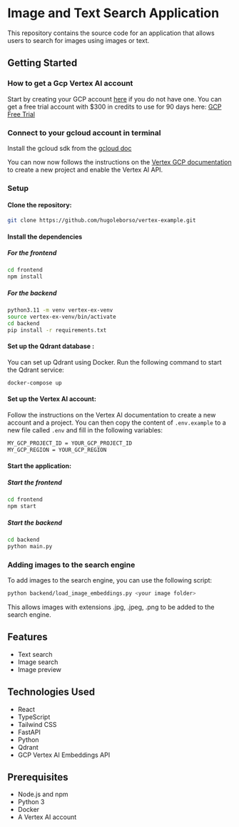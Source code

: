 # Image and Text Search Application

This repository contains the source code for an application that allows users to search for images using images or text.

## Getting Started

### How to get a Gcp Vertex AI account
Start by creating your GCP account [here](https://console.cloud.google.com/?hl=fr) if you do not have one.
You can get a free trial account with $300 in credits to use for 90 days here: [GCP Free Trial](https://cloud.google.com/free/docs/free-cloud-features?hl=fr#free-trial)


### Connect to your gcloud account in terminal
Install the gcloud sdk from the [gcloud doc](https://cloud.google.com/sdk/docs/install#mac)

You can now now follows the instructions on the [Vertex GCP documentation](https://cloud.google.com/vertex-ai/docs/generative-ai/embeddings/get-multimodal-embeddings?hl=fr) to create a new project and enable the Vertex AI API.


### Setup

#### Clone the repository:

```bash
git clone https://github.com/hugoleborso/vertex-example.git
```

#### Install the dependencies

##### For the frontend
```bash
cd frontend
npm install
```

##### For the backend
```bash
python3.11 -m venv vertex-ex-venv
source vertex-ex-venv/bin/activate
cd backend
pip install -r requirements.txt
```

#### Set up the Qdrant database :
You can set up Qdrant using Docker. Run the following command to start the Qdrant service:
```bash
docker-compose up
```

#### Set up the Vertex AI account:
Follow the instructions on the Vertex AI documentation to create a new account and a project.
You can then copy the content of `.env.example` to a new file called `.env` and fill in the following variables:
```bash
MY_GCP_PROJECT_ID = YOUR_GCP_PROJECT_ID
MY_GCP_REGION = YOUR_GCP_REGION
```

#### Start the application:
##### Start the frontend
```bash
cd frontend
npm start
```

##### Start the backend
```bash
cd backend
python main.py
```


### Adding images to the search engine
To add images to the search engine, you can use the following script:
```bash
python backend/load_image_embeddings.py <your image folder>
```

This allows images with extensions .jpg, .jpeg, .png to be added to the search engine.

## Features

- Text search
- Image search
- Image preview

## Technologies Used

- React
- TypeScript
- Tailwind CSS
- FastAPI
- Python
- Qdrant
- GCP Vertex AI Embeddings API

## Prerequisites

- Node.js and npm
- Python 3
- Docker
- A Vertex AI account